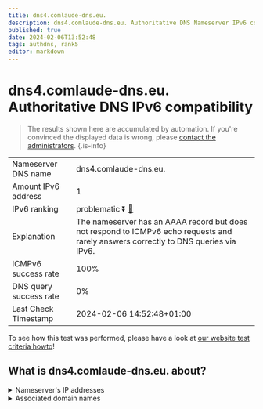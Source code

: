 ```yaml
---
title: dns4.comlaude-dns.eu.
description: dns4.comlaude-dns.eu. Authoritative DNS Nameserver IPv6 compatibility
published: true
date: 2024-02-06T13:52:48
tags: authdns, rank5
editor: markdown
---
```


# dns4.comlaude-dns.eu. Authoritative DNS IPv6 compatibility

> The results shown here are accumulated by automation. If you're convinced the displayed data is wrong, please [contact the administrators](/howto/chat). 
{.is-info}




|   |   |
| - | - |
| Nameserver DNS name | dns4.comlaude-dns.eu.
| Amount IPv6 address | 1
| IPv6 ranking | problematic :arrow_double_down: [🔗](/howto/ranking) |
| Explanation | The nameserver has an AAAA record but does not respond to ICMPv6 echo requests and rarely answers correctly to DNS queries via IPv6. |
| ICMPv6 success rate | 100%|
| DNS query success rate | 0% |
| Last Check Timestamp | 2024-02-06 14:52:48+01:00 |

To see how this test was performed, please have a look at [our website test criteria howto](/howto/testcriteria/authdns)!


## What is dns4.comlaude-dns.eu. about?




<details>
<summary>Nameserver's IP addresses</summary>

2a00:edc0:6259:7:10::4

</details>



<details>
<summary>Associated domain names</summary>

www.lundbeck.com

</details>
